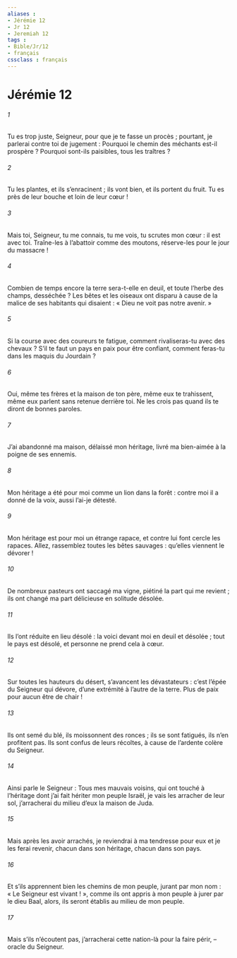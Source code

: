 ```yaml
---
aliases : 
- Jérémie 12
- Jr 12
- Jeremiah 12
tags : 
- Bible/Jr/12
- français
cssclass : français
---
```


# Jérémie 12

###### 1
Tu es trop juste, Seigneur, pour que je te fasse un procès ;
pourtant, je parlerai contre toi de jugement :
Pourquoi le chemin des méchants est-il prospère ?
Pourquoi sont-ils paisibles, tous les traîtres ?
###### 2
Tu les plantes, et ils s’enracinent ;
ils vont bien, et ils portent du fruit.
Tu es près de leur bouche et loin de leur cœur !
###### 3
Mais toi, Seigneur, tu me connais, tu me vois,
tu scrutes mon cœur : il est avec toi.
Traîne-les à l’abattoir comme des moutons,
réserve-les pour le jour du massacre !
###### 4
Combien de temps encore la terre sera-t-elle en deuil,
et toute l’herbe des champs, desséchée ?
Les bêtes et les oiseaux ont disparu
à cause de la malice de ses habitants qui disaient :
« Dieu ne voit pas notre avenir. »
###### 5
Si la course avec des coureurs te fatigue,
comment rivaliseras-tu avec des chevaux ?
S’il te faut un pays en paix pour être confiant,
comment feras-tu dans les maquis du Jourdain ?
###### 6
Oui, même tes frères et la maison de ton père,
même eux te trahissent,
même eux parlent sans retenue derrière toi.
Ne les crois pas quand ils te diront de bonnes paroles.
###### 7
J’ai abandonné ma maison, délaissé mon héritage,
livré ma bien-aimée à la poigne de ses ennemis.
###### 8
Mon héritage a été pour moi comme un lion dans la forêt :
contre moi il a donné de la voix, aussi l’ai-je détesté.
###### 9
Mon héritage est pour moi un étrange rapace,
et contre lui font cercle les rapaces.
Allez, rassemblez toutes les bêtes sauvages :
qu’elles viennent le dévorer !
###### 10
De nombreux pasteurs ont saccagé ma vigne,
piétiné la part qui me revient ;
ils ont changé ma part délicieuse
en solitude désolée.
###### 11
Ils l’ont réduite en lieu désolé :
la voici devant moi en deuil et désolée ;
tout le pays est désolé,
et personne ne prend cela à cœur.
###### 12
Sur toutes les hauteurs du désert,
s’avancent les dévastateurs :
c’est l’épée du Seigneur qui dévore,
d’une extrémité à l’autre de la terre.
Plus de paix pour aucun être de chair !
###### 13
Ils ont semé du blé, ils moissonnent des ronces ;
ils se sont fatigués, ils n’en profitent pas.
Ils sont confus de leurs récoltes,
à cause de l’ardente colère du Seigneur.
###### 14
Ainsi parle le Seigneur : Tous mes mauvais voisins,
qui ont touché à l’héritage
dont j’ai fait hériter mon peuple Israël,
je vais les arracher de leur sol,
j’arracherai du milieu d’eux la maison de Juda.
###### 15
Mais après les avoir arrachés,
je reviendrai à ma tendresse pour eux
et je les ferai revenir, chacun dans son héritage,
chacun dans son pays.
###### 16
Et s’ils apprennent bien les chemins de mon peuple,
jurant par mon nom : « Le Seigneur est vivant ! »,
comme ils ont appris à mon peuple à jurer par le dieu Baal,
alors, ils seront établis au milieu de mon peuple.
###### 17
Mais s’ils n’écoutent pas,
j’arracherai cette nation-là pour la faire périr,
– oracle du Seigneur.
